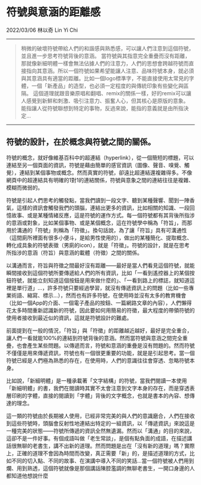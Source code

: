 
# 符號與意涵的距離感
2022/03/06
林以奇 Lin Yi Chi

---

> 稍微的破壞符號帶給人們的和諧感與熟悉感，可以讓人們注意到這個符號，並且進一步思考符號背後的意涵。
> 當符號與其指意完全重疊而沒有距離，那就像新細明體一樣會無法佔據人們的注意力，人們的思想會跨越符號而直接指向其意涵。所以一個符號如果希望能讓人注意、品味符號本身，就必須與其意涵具有適當的距離。比如一個logo標準字，不能直接使用太常見的字體，一個「新產品」的造型，也必須一定程度的與傳統印象有些變化與區隔。
> 這個道理就跟音樂原唱和翻唱、remix的關係一樣，好的remix可以讓人感覺到新鮮和刺激、吸引注意力、振奮人心，但其核心是原版的意象。
> 能指讓人從符號聯想到特定的事物，反過來說，能指的意義就是由所指決定...

---

## 符號的設計，在於概念與符號之間的關係。
符號的概念，就好像維基百科中的超連結（hyperlink），從一個簡短的標題，可以連結至另一個頁面的資訊，符號是藉由簡單的感官資訊（圖像、聲音、嗅覺、觸覺），連結到某個事物或概念。然而真實的符號，卻遠比超連結還複雜得多。不像網頁中的超連結具有明確的1對1的連結關係，符號與意象之間的連結往往是複雜、模糊而微弱的。

符號是引起人們思考的觸發點，當我們讀到一段文字、聽到某種聲響、聞到一陣香氣，這樣的資訊會觸發我們的頭腦，連結出更多的資訊，比如相關的知識、一段回憶故事、或是某種情緒反應，這是符號的運作方式。每一個符號都有其背後所指涉的意涵或對象，比如某個事物、或是某個概念，這在符號學中稱為「符旨」，而那用於溝通的「符號」則稱為「符徵」。換句話說，為了讓「符旨」具有可溝通性（這間廁所裡面有很多小便斗，是給男性使用的），做出的某種簡化、提取概念、轉化成具象的符號表徵（男廁的icon），就是「符徵」。符號的設計，就是在思考所指涉的意涵（符旨）與意涵的載體（符徵）之間的關係。

以溝通而言，符旨與符徵之間最好沒有距離——最好是當人們看見這個符號，就能瞬間接收到這個符號所要傳遞給人們的所有資訊，比如「一看到遙控器上的某個按鈕符號，就能立刻知道這個按鈕是用來做什麼的」、「一看到路上的標誌，就知道這裡是單行道」...，許多符號只要經過學習，就沒有傳遞資訊上的問題（比如一些專業術語、縮寫、標示...），然而也有許多符號，在使用時並沒有太多的教育機會（比如一個App的介面、一個電子產品的按鈕、一篇網路文章的內容），人們懶得花太多時間重新認識新的符號，因此要如何用簡易的符徵，最大程度的帶領符號的使用者接收到最近似的資訊，這就是符號設計的難處。

前面提到在一般的情況，「符旨」與「符徵」的距離越近越好，最好是完全重合，讓人們一看就能100%的連結到符號背後的意涵。然而當符號與意涵之間完全重疊，也會產生某些問題。以傳遞而言，符號和意涵的重疊是沒有問題的。然而符號不僅僅是用來傳遞資訊，符號也有一個很更重要的功能，就是是引起思考。當一個符號已經是人們極為熟悉的存在，在使用時，人們的意識往往會穿透、忽略符號本身。

比如說，「新細明體」是一種承載著「文字結構」的符號，當我們閱讀一本使用「新細明體」的書，我們在閱讀時其實不太會注意到文字本身的存在，而是穿透表層印刷的字體，直接的閱讀到「字體」背後的文字概念，也就是書本的內容、想傳達的理念。


這一類的符號由於長期被人使用，已經非常完美的與人們的意識磨合，人們在接收到這些符號時，頭腦會反射性地連結出特定的一組資訊，以「傳遞資訊」來說這是一種完美的狀態——符號所傳遞的資訊全然無遺漏。然而以「溝通」的目的來說，這卻不是一件好事。有個成語叫做「老生常談」，是個有點負面的成語，在描述講話很無聊的老書生，講不出新的道理。然而問題是出在「沒有新的道理」嗎？實際上，正確的道理不會因為時間而改變，真正需要「新」的，是描述道理的方式，比如不同的切入點、不同的故事、在演講中導入不同的笑話...當一個符號被人們用到爛、用到熟透，這個符號就像是那個講話陳腔濫調的無聊老書生，一開口身邊的人都知道他想說什麼
